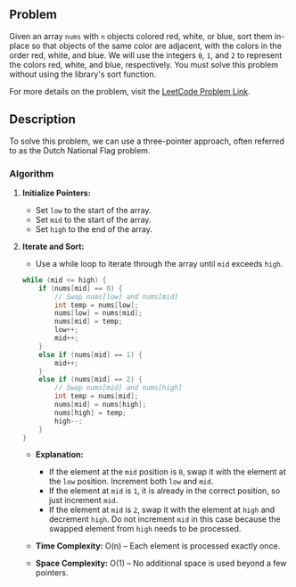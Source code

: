 ## Problem

Given an array `nums` with `n` objects colored red, white, or blue, sort them in-place so that objects of the same color are adjacent, with the colors in the order red, white, and blue. We will use the integers `0`, `1`, and `2` to represent the colors red, white, and blue, respectively. You must solve this problem without using the library's sort function.

For more details on the problem, visit the [LeetCode Problem Link](https://leetcode.com/problems/sort-colors/description/).

## Description

To solve this problem, we can use a three-pointer approach, often referred to as the Dutch National Flag problem. 

### Algorithm

1. **Initialize Pointers:**
   - Set `low` to the start of the array.
   - Set `mid` to the start of the array.
   - Set `high` to the end of the array.

2. **Iterate and Sort:**
   - Use a while loop to iterate through the array until `mid` exceeds `high`.
   
   ```cpp
   while (mid <= high) {
       if (nums[mid] == 0) {
           // Swap nums[low] and nums[mid]
           int temp = nums[low];
           nums[low] = nums[mid];
           nums[mid] = temp;
           low++;
           mid++;
       } 
       else if (nums[mid] == 1) {
           mid++;
       } 
       else if (nums[mid] == 2) {
           // Swap nums[mid] and nums[high]
           int temp = nums[mid];
           nums[mid] = nums[high];
           nums[high] = temp;
           high--;
       }
   }
   ```

   - **Explanation:**
     - If the element at the `mid` position is `0`, swap it with the element at the `low` position. Increment both `low` and `mid`.
     - If the element at `mid` is `1`, it is already in the correct position, so just increment `mid`.
     - If the element at `mid` is `2`, swap it with the element at `high` and decrement `high`. Do not increment `mid` in this case because the swapped element from `high` needs to be processed.

   - **Time Complexity:** O(n) – Each element is processed exactly once.
   - **Space Complexity:** O(1) – No additional space is used beyond a few pointers.
